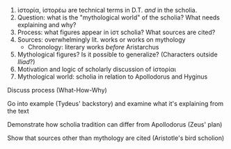 1. ἱστορία, ἱστορέω are technical terms in D.T. *and* in the scholia.
2. Question:  what is the "mythological world" of the scholia? What needs explaining and why?
3. Process: what figures appear in ἱστ scholia?  What sources are cited?
4. Sources: overwhelmingly lit. works or works on mythology
    - Chronology: literary works *before* Aristarchus 
5. Mythological figures? Is it possible to generalize? (Characters outside *Iliad*?)
6. Motivation and logic of scholarly discussion of ἱστορίαι
7. Mythological world: scholia in relation to Apollodorus and Hyginus


Discuss process (What-How-Why) 

Go into example (Tydeus' backstory) and examine what it's explaining from the text 

Demonstrate how scholia tradition can differ from Apollodorus (Zeus' plan) 

Show that sources other than mythology are cited (Aristotle's bird scholion) 
